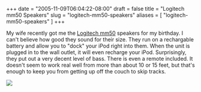 +++
date = "2005-11-09T06:04:22-08:00"
draft = false
title = "Logitech mm50 Speakers"
slug = "logitech-mm50-speakers"
aliases = [
	"logitech-mm50-speakers"
]
+++
<P>My wife recently got me the <A href="http://www.logitech.com/index.cfm/products/details/US/EN,CRID=2414,CONTENTID=10785">Logitech mm50</A> speakers for my birthday. I can't believe how good they sound for their size. They run on a rechargable battery and allow you to "dock" your iPod right into them. When the unit is plugged in to the wall outlet, it will even recharge your iPod. Surprisingly, they put out a very decent level of bass. There is even a remote included. It doesn't seem to work real well from more than about 10 or 15 feet, but that's enough to keep you from getting up off the couch to skip tracks. </P><IMG src="http://markpit.com/blog/binary/mm50.png" border=0>